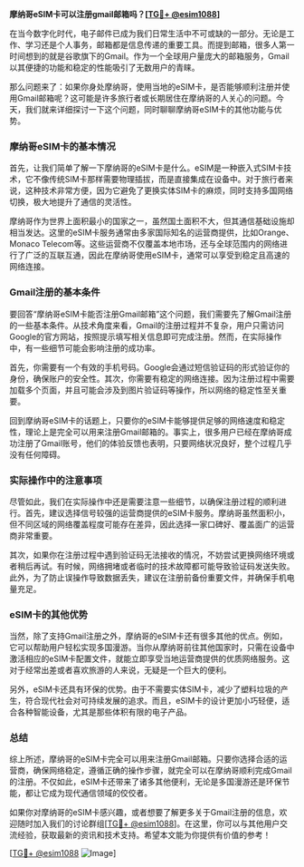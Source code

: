 **摩纳哥eSIM卡可以注册gmail邮箱吗？[[TG💪+ @esim1088](https://t.me/s/esim1088)]**

在当今数字化时代，电子邮件已成为我们日常生活中不可或缺的一部分。无论是工作、学习还是个人事务，邮箱都是信息传递的重要工具。而提到邮箱，很多人第一时间想到的就是谷歌旗下的Gmail。作为一个全球用户量庞大的邮箱服务，Gmail以其便捷的功能和稳定的性能吸引了无数用户的青睐。

那么问题来了：如果你身处摩纳哥，使用当地的eSIM卡，是否能够顺利注册并使用Gmail邮箱呢？这可能是许多旅行者或长期居住在摩纳哥的人关心的问题。今天，我们就来详细探讨一下这个问题，同时聊聊摩纳哥eSIM卡的其他功能与优势。

### 摩纳哥eSIM卡的基本情况

首先，让我们简单了解一下摩纳哥的eSIM卡是什么。eSIM是一种嵌入式SIM卡技术，它不像传统SIM卡那样需要物理插拔，而是直接集成在设备中。对于旅行者来说，这种技术非常方便，因为它避免了更换实体SIM卡的麻烦，同时支持多国网络切换，极大地提升了通信的灵活性。

摩纳哥作为世界上面积最小的国家之一，虽然国土面积不大，但其通信基础设施却相当发达。这里的eSIM卡服务通常由多家国际知名的运营商提供，比如Orange、Monaco Telecom等。这些运营商不仅覆盖本地市场，还与全球范围内的网络进行了广泛的互联互通，因此在摩纳哥使用eSIM卡，通常可以享受到稳定且高速的网络连接。

### Gmail注册的基本条件

要回答“摩纳哥eSIM卡能否注册Gmail邮箱”这个问题，我们需要先了解Gmail注册的一些基本条件。从技术角度来看，Gmail的注册过程并不复杂，用户只需访问Google的官方网站，按照提示填写相关信息即可完成注册。然而，在实际操作中，有一些细节可能会影响注册的成功率。

首先，你需要有一个有效的手机号码。Google会通过短信验证码的形式验证你的身份，确保账户的安全性。其次，你需要有稳定的网络连接。因为注册过程中需要加载多个页面，并且可能会涉及到图片验证码等操作，所以网络的稳定性至关重要。

回到摩纳哥eSIM卡的话题上，只要你的eSIM卡能够提供足够的网络速度和稳定性，理论上是完全可以用来注册Gmail邮箱的。事实上，很多用户已经在摩纳哥成功注册了Gmail账号，他们的体验反馈也表明，只要网络状况良好，整个过程几乎没有任何障碍。

### 实际操作中的注意事项

尽管如此，我们在实际操作中还是需要注意一些细节，以确保注册过程的顺利进行。首先，建议选择信号较强的运营商提供的eSIM卡服务。摩纳哥虽然面积小，但不同区域的网络覆盖程度可能存在差异，因此选择一家口碑好、覆盖面广的运营商非常重要。

其次，如果你在注册过程中遇到验证码无法接收的情况，不妨尝试更换网络环境或者稍后再试。有时候，网络拥堵或者临时的技术故障都可能导致验证码发送失败。此外，为了防止误操作导致数据丢失，建议在注册前备份重要文件，并确保手机电量充足。

### eSIM卡的其他优势

当然，除了支持Gmail注册之外，摩纳哥的eSIM卡还有很多其他的优点。例如，它可以帮助用户轻松实现多国漫游。当你从摩纳哥前往其他国家时，只需在设备中激活相应的eSIM卡配置文件，就能立即享受当地运营商提供的优质网络服务。这对于经常出差或者喜欢旅游的人来说，无疑是一个巨大的便利。

另外，eSIM卡还具有环保的优势。由于不需要实体SIM卡，减少了塑料垃圾的产生，符合现代社会对可持续发展的追求。而且，eSIM卡的设计更加小巧轻便，适合各种智能设备，尤其是那些体积有限的电子产品。

### 总结

综上所述，摩纳哥的eSIM卡完全可以用来注册Gmail邮箱。只要你选择合适的运营商，确保网络稳定，遵循正确的操作步骤，就完全可以在摩纳哥顺利完成Gmail的注册。不仅如此，eSIM卡还带来了诸多其他便利，无论是多国漫游还是环保节能，都让它成为现代通信领域的佼佼者。

如果你对摩纳哥的eSIM卡感兴趣，或者想要了解更多关于Gmail注册的信息，欢迎随时加入我们的讨论群组[[TG💪+ @esim1088](https://t.me/s/esim1088)]。在这里，你可以与其他用户交流经验，获取最新的资讯和技术支持。希望本文能为你提供有价值的参考！

[[TG💪+ @esim1088](https://t.me/s/esim1088) ![Image](https://i.postimg.cc/4NQfJmqS/Snipaste-2025-05-13-00-14-12.png)]